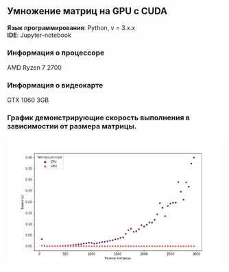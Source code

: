 ## Умножение матриц на GPU с CUDA 
**Язык программирования**: Python, v = 3.x.x\
**IDE**: Jupyter-notebook

### Информация о процессоре 
AMD Ryzen 7 2700

### Информация о видеокарте
GTX 1060 3GB


### График демонстрирующие скорость выполнения в зависимостии от размера матрицы.
![График демонстрирующий прирост в скорости вычислений](fig_2.png?raw=true )
